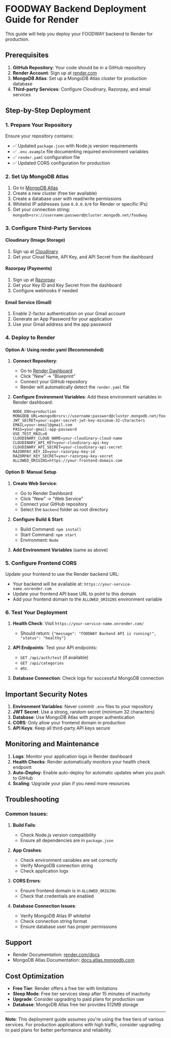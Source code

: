 # FOODWAY Backend Deployment Guide for Render

This guide will help you deploy your FOODWAY backend to Render for production.

## Prerequisites

1. **GitHub Repository**: Your code should be in a GitHub repository
2. **Render Account**: Sign up at [render.com](https://render.com)
3. **MongoDB Atlas**: Set up a MongoDB Atlas cluster for production database
4. **Third-party Services**: Configure Cloudinary, Razorpay, and email services

## Step-by-Step Deployment

### 1. Prepare Your Repository

Ensure your repository contains:
- ✅ Updated `package.json` with Node.js version requirements
- ✅ `.env.example` file documenting required environment variables
- ✅ `render.yaml` configuration file
- ✅ Updated CORS configuration for production

### 2. Set Up MongoDB Atlas

1. Go to [MongoDB Atlas](https://www.mongodb.com/atlas)
2. Create a new cluster (free tier available)
3. Create a database user with read/write permissions
4. Whitelist IP addresses (use `0.0.0.0/0` for Render or specific IPs)
5. Get your connection string: `mongodb+srv://username:password@cluster.mongodb.net/foodway`

### 3. Configure Third-Party Services

#### Cloudinary (Image Storage)
1. Sign up at [Cloudinary](https://cloudinary.com)
2. Get your Cloud Name, API Key, and API Secret from the dashboard

#### Razorpay (Payments)
1. Sign up at [Razorpay](https://razorpay.com)
2. Get your Key ID and Key Secret from the dashboard
3. Configure webhooks if needed

#### Email Service (Gmail)
1. Enable 2-factor authentication on your Gmail account
2. Generate an App Password for your application
3. Use your Gmail address and the app password

### 4. Deploy to Render

#### Option A: Using render.yaml (Recommended)

1. **Connect Repository**:
   - Go to [Render Dashboard](https://dashboard.render.com)
   - Click "New" → "Blueprint"
   - Connect your GitHub repository
   - Render will automatically detect the `render.yaml` file

2. **Configure Environment Variables**:
   Add these environment variables in Render dashboard:

   ```
   NODE_ENV=production
   MONGODB_URL=mongodb+srv://username:password@cluster.mongodb.net/foodway
   JWT_SECRET=your-super-secret-jwt-key-minimum-32-characters
   EMAIL=your-email@gmail.com
   PASS=your-gmail-app-password
   USE_TEST_MAIL=0
   CLOUDINARY_CLOUD_NAME=your-cloudinary-cloud-name
   CLOUDINARY_API_KEY=your-cloudinary-api-key
   CLOUDINARY_API_SECRET=your-cloudinary-api-secret
   RAZORPAY_KEY_ID=your-razorpay-key-id
   RAZORPAY_KEY_SECRET=your-razorpay-key-secret
   ALLOWED_ORIGINS=https://your-frontend-domain.com
   ```

#### Option B: Manual Setup

1. **Create Web Service**:
   - Go to Render Dashboard
   - Click "New" → "Web Service"
   - Connect your GitHub repository
   - Select the `backend` folder as root directory

2. **Configure Build & Start**:
   - Build Command: `npm install`
   - Start Command: `npm start`
   - Environment: `Node`

3. **Add Environment Variables** (same as above)

### 5. Configure Frontend CORS

Update your frontend to use the Render backend URL:
- Your backend will be available at: `https://your-service-name.onrender.com`
- Update your frontend API base URL to point to this domain
- Add your frontend domain to the `ALLOWED_ORIGINS` environment variable

### 6. Test Your Deployment

1. **Health Check**: Visit `https://your-service-name.onrender.com/` 
   - Should return: `{"message": "FOODWAY Backend API is running!", "status": "healthy"}`

2. **API Endpoints**: Test your API endpoints:
   - `GET /api/auth/test` (if available)
   - `GET /api/categories`
   - etc.

3. **Database Connection**: Check logs for successful MongoDB connection

## Important Security Notes

1. **Environment Variables**: Never commit `.env` files to your repository
2. **JWT Secret**: Use a strong, random secret (minimum 32 characters)
3. **Database**: Use MongoDB Atlas with proper authentication
4. **CORS**: Only allow your frontend domain in production
5. **API Keys**: Keep all third-party API keys secure

## Monitoring and Maintenance

1. **Logs**: Monitor your application logs in Render dashboard
2. **Health Checks**: Render automatically monitors your health check endpoint
3. **Auto-Deploy**: Enable auto-deploy for automatic updates when you push to GitHub
4. **Scaling**: Upgrade your plan if you need more resources

## Troubleshooting

### Common Issues:

1. **Build Fails**:
   - Check Node.js version compatibility
   - Ensure all dependencies are in `package.json`

2. **App Crashes**:
   - Check environment variables are set correctly
   - Verify MongoDB connection string
   - Check application logs

3. **CORS Errors**:
   - Ensure frontend domain is in `ALLOWED_ORIGINS`
   - Check that credentials are enabled

4. **Database Connection Issues**:
   - Verify MongoDB Atlas IP whitelist
   - Check connection string format
   - Ensure database user has proper permissions

## Support

- Render Documentation: [render.com/docs](https://render.com/docs)
- MongoDB Atlas Documentation: [docs.atlas.mongodb.com](https://docs.atlas.mongodb.com)

## Cost Optimization

- **Free Tier**: Render offers a free tier with limitations
- **Sleep Mode**: Free tier services sleep after 15 minutes of inactivity
- **Upgrade**: Consider upgrading to paid plans for production use
- **Database**: MongoDB Atlas free tier provides 512MB storage

---

**Note**: This deployment guide assumes you're using the free tiers of various services. For production applications with high traffic, consider upgrading to paid plans for better performance and reliability.